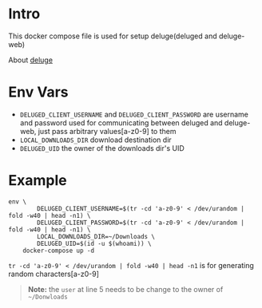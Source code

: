 # Intro

This docker compose file is used for setup deluge(deluged and deluge-web)

About [deluge](https://deluge-torrent.org/)

# Env Vars

 - `DELUGED_CLIENT_USERNAME` and `DELUGED_CLIENT_PASSWORD` are username and password used for communicating between deluged and deluge-web, just pass arbitrary values[a-z0-9] to them
 - `LOCAL_DOWNLOADS_DIR` download destination dir
 - `DELUGED_UID` the owner of the downloads dir's UID

# Example

```
env \
        DELUGED_CLIENT_USERNAME=$(tr -cd 'a-z0-9' < /dev/urandom | fold -w40 | head -n1) \
        DELUGED_CLIENT_PASSWORD=$(tr -cd 'a-z0-9' < /dev/urandom | fold -w40 | head -n1) \
        LOCAL_DOWNLOADS_DIR=~/Downloads \
        DELUGED_UID=$(id -u $(whoami)) \
    docker-compose up -d 
```

`tr -cd 'a-z0-9' < /dev/urandom | fold -w40 | head -n1` is for generating random characters[a-z0-9]

> **Note:** the `user` at line 5 needs to be change to the owner of `~/Donwloads`
